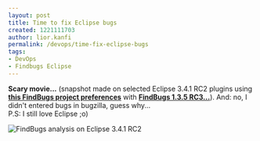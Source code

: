 ```yaml
---
layout: post
title: Time to fix Eclipse bugs
created: 1221111703
author: lior.kanfi
permalink: /devops/time-fix-eclipse-bugs
tags:
- DevOps
- Findbugs Eclipse
---
```

<div class="postentry"><p><b>Scary movie...</b> (snapshot made on selected Eclipse 3.4.1 RC2 plugins using <b><a href="http://andrei.gmxhome.de/eclipse/.fbprefs">this FindBugs project preferences</a></b> with <b><a href="http://findbugs.sourceforge.net/">FindBugs 1.3.5 RC3...</a></b>). And: no, I didn't entered bugs in bugzilla, guess why...  <br /> P.S: I still love Eclipse ;o)</p> <img title="FindBugs analysis on Eclipse 3.4.1 RC2" alt="FindBugs analysis on Eclipse 3.4.1 RC2" src="http://www.jroller.com/andyl/resource/eclipse_bugs.png" /></div><p>&nbsp;</p>
